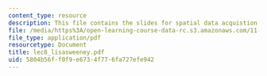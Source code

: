 ```yaml
---
content_type: resource
description: This file contains the slides for spatial data acquistion.
file: /media/https%3A/open-learning-course-data-rc.s3.amazonaws.com/11-204-planning-communications-and-digital-media-fall-2004/5804b56ff0f9e6734f776fa727efe942_lec8_lisasweeney.pdf
file_type: application/pdf
resourcetype: Document
title: lec8_lisasweeney.pdf
uid: 5804b56f-f0f9-e673-4f77-6fa727efe942
---
```


